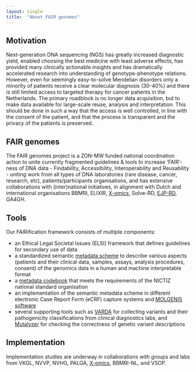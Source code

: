 ```yaml
---
layout: single
title:  "About FAIR genomes"
---
```


## Motivation

Next-generation DNA sequencing (NGS) has greatly increased diagnostic yield, enabled choosing the best medicine with least adverse effects, has provided many clinically actionable insights and has dramatically accelerated research into understanding of genotype-phenotype relations. However, even for seemingly easy-to-solve Mendelian disorders only a minority of patients receive a clear molecular diagnosis (30-40%) and there is still limited access to targeted therapy for cancer patients in the Netherlands. The primary roadblock is no longer data acquisition, but to make data available for large-scale reuse, analysis and interpretation. This should be done in such a way that the access is well controlled, in line with the consent of the patient, and that the process is transparent and the privacy of the patients is preserved. 

## FAIR genomes

The FAIR genomes project is a ZON-MW funded national coordination action to unite currently fragmented guidelines & tools to increase ‘FAIR’-ness of DNA data - Findability, Accessibility, Interoperability and Reusability - uniting work from all types of DNA laboratories (rare disease, cancer, research, etc), patients/participants organisations, and has extensive collaborations with (inter)national initiatives, in alignment with Dutch and international organisations BBMRI, ELIXIR, [X-omics](www.x-omics.nl), Solve-RD, [EJP-RD](https://www.ejprarediseases.org), GA4GH.

## Tools

Our FAIRification framework consists of multiple components:
* an Ethical Legal Societal Issues (ELSI) framework that defines guidelines for secondary use of data
* a standardized semantic [metadata scheme](https://github.com/fairgenomes/fairgenomes-semantic-model) to describe various aspects (patients and their clinical data, samples, assays, analysis procedures, consent) of the  genomics data in a human and machine interpretable format
* a [metadata codebook](https://decor.nictiz.nl/art-decor/decor-datasets--fairgenomes-?id=2.16.840.1.113883.2.4.3.11.60.120.1.0&effectiveDate=2020-07-20T08%3A52%3A23&conceptId=2.16.840.1.113883.2.4.3.11.60.120.2.9&conceptEffectiveDate=2020-07-20T08%3A52%3A23 ) that meets the requirements of the NICTIZ national standard organisation
* an implementation of the semantic metadata scheme in different electronic Case Report Form (eCRF) capture systems and [MOLGENIS software](https://fairgenomes-acc.gcc.rug.nl/)
* several supporting tools such as [VARDA](https://vkgl.molgeniscloud.org/) for collecting variants and their pathogenicity classifications from clinical diagnostics labs, and [Mutalyzer](https://mutalyzer.nl/) for checking the correctness of genetic variant descriptions


## Implementation

Implementation studies are underway in collaborations with groups and labs from VKGL, NVVP, NVHG, PALGA, [X-omics](www.x-omics.nl), BBMRI-NL, and VSOP.

